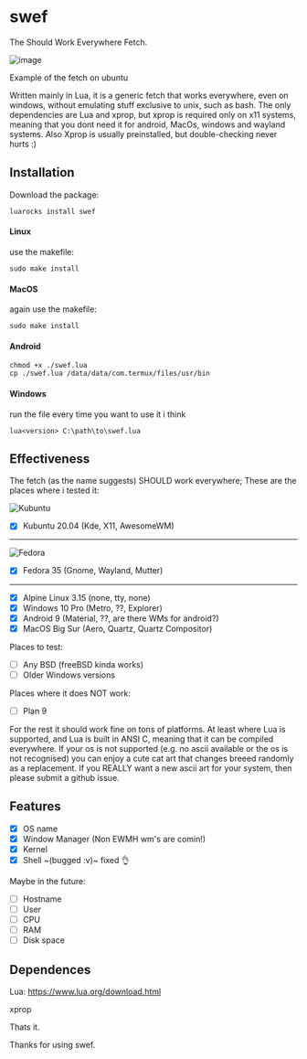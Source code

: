 # swef
The Should Work Everywhere Fetch.

![image](https://user-images.githubusercontent.com/93940240/152065374-8f0b0ede-d2d7-4d94-a502-4368cd1eee56.png)

Example of the fetch on ubuntu

Written mainly in Lua, it is a generic fetch that works everywhere, even on windows, without emulating stuff exclusive to unix, such as bash.
The only dependencies are Lua and xprop, but xprop is required only on x11 systems, meaning that you dont need it for android, MacOs, windows and wayland systems. Also Xprop is usually preinstalled, but double-checking never hurts :)

## Installation
Download the package:
```
luarocks install swef
```

#### Linux
use the makefile:
```
sudo make install
```

#### MacOS
again use the makefile:
```
sudo make install
```
#### Android
```
chmod +x ./swef.lua
cp ./swef.lua /data/data/com.termux/files/usr/bin
```

#### Windows
run the file every time you want to use it i think
```
lua<version> C:\path\to\swef.lua
```

## Effectiveness
The fetch (as the name suggests) SHOULD work everywhere; These are the places where i tested it:

![Kubuntu](https://user-images.githubusercontent.com/93940240/152065374-8f0b0ede-d2d7-4d94-a502-4368cd1eee56.png)

- [x] Kubuntu 20.04 (Kde, X11, AwesomeWM)
---
![Fedora](https://user-images.githubusercontent.com/93940240/152212814-08a44df8-3f23-40ea-ae58-f35898ed3aa7.png)

- [x] Fedora 35 (Gnome, Wayland, Mutter)
---
- [x] Alpine Linux 3.15 (none, tty, none)
- [x] Windows 10 Pro (Metro, ??, Explorer)
- [x] Android 9 (Material, ??, are there WMs for android?)
- [x] MacOS Big Sur (Aero, Quartz, Quartz Compositor)

Places to test:
- [ ] Any BSD (freeBSD kinda works)
- [ ] Older Windows versions

Places where it does NOT work:
- [ ] Plan 9

For the rest it should work fine on tons of platforms. At least where Lua is supported, and Lua is built in ANSI C, meaning that it can be compiled everywhere.
If your os is not supported (e.g. no ascii available or the os is not recognised) you can enjoy a cute cat art that changes breeed randomly as a replacement. If you REALLY want a new ascii art for your system, then please submit a github issue.
## Features
- [x] OS name
- [x] Window Manager (Non EWMH wm's are comin!)
- [x] Kernel
- [x] Shell ~(bugged :v)~ fixed 👌

Maybe in the future:
- [ ] Hostname
- [ ] User
- [ ] CPU
- [ ] RAM
- [ ] Disk space

## Dependences
Lua: https://www.lua.org/download.html

xprop

Thats it.

Thanks for using swef.
